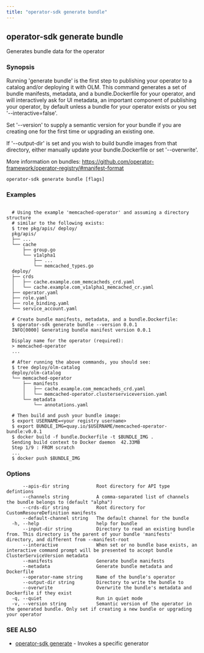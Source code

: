 ```yaml
---
title: "operator-sdk generate bundle"
---
```

## operator-sdk generate bundle

Generates bundle data for the operator

### Synopsis


  Running 'generate bundle' is the first step to publishing your operator to a catalog
  and/or deploying it with OLM. This command generates a set of bundle manifests,
  metadata, and a bundle.Dockerfile for your operator, and will interactively ask
  for UI metadata, an important component of publishing your operator, by default unless
  a bundle for your operator exists or you set '--interactive=false'.

  Set '--version' to supply a semantic version for your bundle if you are creating one
  for the first time or upgrading an existing one.

  If '--output-dir' is set and you wish to build bundle images from that directory,
  either manually update your bundle.Dockerfile or set '--overwrite'.

  More information on bundles:
  https://github.com/operator-framework/operator-registry/#manifest-format


```
operator-sdk generate bundle [flags]
```

### Examples

```

  # Using the example 'memcached-operator' and assuming a directory structure
  # similar to the following exists:
  $ tree pkg/apis/ deploy/
  pkg/apis/
  ├── ...
  └── cache
      ├── group.go
      └── v1alpha1
          ├── ...
          └── memcached_types.go
  deploy/
  ├── crds
  │   ├── cache.example.com_memcacheds_crd.yaml
  │   └── cache.example.com_v1alpha1_memcached_cr.yaml
  ├── operator.yaml
  ├── role.yaml
  ├── role_binding.yaml
  └── service_account.yaml

  # Create bundle manifests, metadata, and a bundle.Dockerfile:
  $ operator-sdk generate bundle --version 0.0.1
  INFO[0000] Generating bundle manifest version 0.0.1

  Display name for the operator (required):
  > memcached-operator
  ...

  # After running the above commands, you should see:
  $ tree deploy/olm-catalog
  deploy/olm-catalog
  └── memcached-operator
      ├── manifests
      │   ├── cache.example.com_memcacheds_crd.yaml
      │   └── memcached-operator.clusterserviceversion.yaml
      └── metadata
          └── annotations.yaml

  # Then build and push your bundle image:
  $ export USERNAME=<your registry username>
  $ export BUNDLE_IMG=quay.io/$USERNAME/memcached-operator-bundle:v0.0.1
  $ docker build -f bundle.Dockerfile -t $BUNDLE_IMG .
  Sending build context to Docker daemon  42.33MB
  Step 1/9 : FROM scratch
  ...
  $ docker push $BUNDLE_IMG

```

### Options

```
      --apis-dir string          Root directory for API type defintions
      --channels string          A comma-separated list of channels the bundle belongs to (default "alpha")
      --crds-dir string          Root directory for CustomResoureDefinition manifests
      --default-channel string   The default channel for the bundle
  -h, --help                     help for bundle
      --input-dir string         Directory to read an existing bundle from. This directory is the parent of your bundle 'manifests' directory, and different from --manifest-root
      --interactive              When set or no bundle base exists, an interactive command prompt will be presented to accept bundle ClusterServiceVersion metadata
      --manifests                Generate bundle manifests
      --metadata                 Generate bundle metadata and Dockerfile
      --operator-name string     Name of the bundle's operator
      --output-dir string        Directory to write the bundle to
      --overwrite                Overwrite the bundle's metadata and Dockerfile if they exist
  -q, --quiet                    Run in quiet mode
  -v, --version string           Semantic version of the operator in the generated bundle. Only set if creating a new bundle or upgrading your operator
```

### SEE ALSO

* [operator-sdk generate](../operator-sdk_generate)	 - Invokes a specific generator

